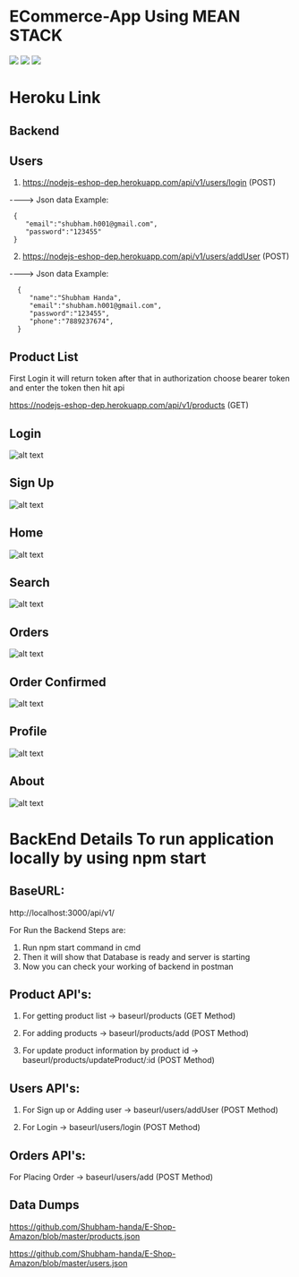 # ECommerce-App Using MEAN STACK    

[![](https://img.shields.io/badge/MongoDB-Database-brightgreen)](https://www.mongodb.com/)
[![](https://img.shields.io/badge/Angular-Frontend-red)](https://angular.io/) [![](https://img.shields.io/badge/NodeJs-Backend-green)](https://nodejs.org/en/)



# Heroku Link


Backend
-------

Users
-----

1. https://nodejs-eshop-dep.herokuapp.com/api/v1/users/login (POST)

----> Json data Example:

     {
        "email":"shubham.h001@gmail.com",
        "password":"123455"
     }

2. https://nodejs-eshop-dep.herokuapp.com/api/v1/users/addUser (POST)

----> Json data Example:

      {
         "name":"Shubham Handa",
         "email":"shubham.h001@gmail.com",
         "password":"123455",
         "phone":"7889237674",
      }

Product List 
------------

First Login it will return token after that in authorization choose bearer token and enter the token then hit api

https://nodejs-eshop-dep.herokuapp.com/api/v1/products (GET)


Login
-----

![alt text](https://github.com/Shubham-handa/E-Shop-Amazon/blob/master/Screenshots/login.png)

Sign Up
-----

![alt text](https://github.com/Shubham-handa/E-Shop-Amazon/blob/master/Screenshots/signup.png)

Home
-----

![alt text](https://github.com/Shubham-handa/E-Shop-Amazon/blob/master/Screenshots/home.png)


Search
-----

![alt text](https://github.com/Shubham-handa/E-Shop-Amazon/blob/master/Screenshots/search.png)


Orders
-----

![alt text](https://github.com/Shubham-handa/E-Shop-Amazon/blob/master/Screenshots/order.png)


Order Confirmed
-----

![alt text](https://github.com/Shubham-handa/E-Shop-Amazon/blob/master/Screenshots/orderconfirmed.png)


Profile
-----

![alt text](https://github.com/Shubham-handa/E-Shop-Amazon/blob/master/Screenshots/user.png)


About
-----

![alt text](https://github.com/Shubham-handa/E-Shop-Amazon/blob/master/Screenshots/about.png)

# BackEnd Details To run application locally by using npm start

BaseURL:
-------

http://localhost:3000/api/v1/

For Run the Backend Steps are:

1. Run npm start command in cmd
2. Then it will show that Database is ready and server is starting
3. Now you can check your working of backend in postman

Product API's:
-------------

1. For getting product list ->
   baseurl/products (GET Method)

2. For adding products ->
   baseurl/products/add (POST Method)
   

2. For update product information by product id ->
   baseurl/products/updateProduct/:id (POST Method)

Users API's:
-------------

1. For Sign up or Adding user ->
   baseurl/users/addUser (POST Method)
   
2. For Login ->
   baseurl/users/login (POST Method)



Orders API's:
-------------

For Placing Order ->
baseurl/users/add (POST Method)

Data Dumps
----------

https://github.com/Shubham-handa/E-Shop-Amazon/blob/master/products.json

https://github.com/Shubham-handa/E-Shop-Amazon/blob/master/users.json









